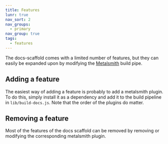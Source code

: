 ```yaml
---
title: Features
lunr: true
nav_sort: 2
nav_groups:
  - primary
nav_group: true
tags:
  - features
---
```

The docs-scaffold comes with a limited number of features, but they can easily be expanded upon by modifying the [Metalsmith](http://www.metalsmith.io/) build pipe.

## Adding a feature

The easiest way of adding a feature is probably to add a metalsmith plugin. To do this, simply install it as a dependency and add it to the build pipeline in `lib/build-docs.js`. Note that the order of the plugins do matter.

## Removing a feature

Most of the features of the docs scaffold can be removed by removing or modifying the corresponding metalsmith plugin.
